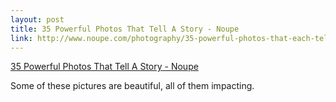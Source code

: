 ```yaml
--- 
layout: post
title: 35 Powerful Photos That Tell A Story - Noupe
link: http://www.noupe.com/photography/35-powerful-photos-that-each-tells-a-story.html
---
```

<a href=
"http://www.noupe.com/photography/35-powerful-photos-that-each-tells-a-story.html">
35 Powerful Photos That Tell A Story - Noupe</a>

<p>Some of these pictures are beautiful, all of them impacting.</p>
